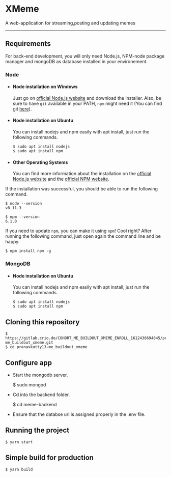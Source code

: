 # XMeme

A web-application for streaming,posting and updating memes

---
## Requirements

For back-end development, you will only need Node.js, NPM-node package manager and mongoDB as database installed in your environement.

### Node
- #### Node installation on Windows

  Just go on [official Node.js website](https://nodejs.org/) and download the installer.
Also, be sure to have `git` available in your PATH, `npm` might need it (You can find git [here](https://git-scm.com/)).

- #### Node installation on Ubuntu

  You can install nodejs and npm easily with apt install, just run the following commands.

      $ sudo apt install nodejs
      $ sudo apt install npm

- #### Other Operating Systems
  You can find more information about the installation on the [official Node.js website](https://nodejs.org/) and the [official NPM website](https://npmjs.org/).

If the installation was successful, you should be able to run the following command.

    $ node --version
    v8.11.3

    $ npm --version
    6.1.0

If you need to update `npm`, you can make it using `npm`! Cool right? After running the following command, just open again the command line and be happy.

    $ npm install npm -g

### MongoDB

- #### Node installation on Ubuntu

  You can install nodejs and npm easily with apt install, just run the following commands.

      $ sudo apt install nodejs
      $ sudo apt install npm


## Cloning this repository

    $ https://gitlab.crio.do/COHORT_ME_BUILDOUT_XMEME_ENROLL_1612436694845/pranavkutty13-me_buildout_xmeme.git
    $ cd pranavkutty13-me_buildout_xmeme

## Configure app

- Start the mongodb server.

    $ sudo mongod

- Cd into the backend folder.

    $ cd meme-backend

- Ensure that the databse url is assigned properly in the .env file.

## Running the project

    $ yarn start

## Simple build for production

    $ yarn build
